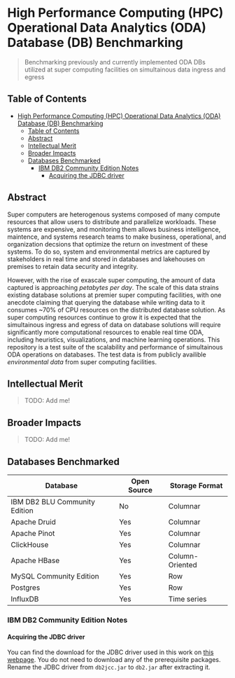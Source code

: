 # High Performance Computing (HPC) Operational Data Analytics (ODA) Database (DB) Benchmarking

> Benchmarking previously and currently implemented ODA DBs utilized at super
> computing facilities on simultainous data ingress and egress

## Table of Contents

- [High Performance Computing (HPC) Operational Data Analytics (ODA) Database (DB) Benchmarking](#high-performance-computing-hpc-operational-data-analytics-oda-database-db-benchmarking)
  - [Table of Contents](#table-of-contents)
  - [Abstract](#abstract)
  - [Intellectual Merit](#intellectual-merit)
  - [Broader Impacts](#broader-impacts)
  - [Databases Benchmarked](#databases-benchmarked)
    - [IBM DB2 Community Edition Notes](#ibm-db2-community-edition-notes)
      - [Acquiring the JDBC driver](#acquiring-the-jdbc-driver)

## Abstract

Super computers are heterogenous systems composed of many compute resources that
allow users to distribute and parallelize workloads. These systems are
expensive, and monitoring them allows business intelligence, maintence, and
systems research teams to make business, operational, and organization decsions
that optimize the return on investment of these systems. To do so, system and
environmental metrics are captured by stakeholders in real time and stored in
databases and lakehouses on premises to retain data security and integrity.

However, with the rise of exascale super computing, the amount of data captured
is approaching *petabytes per day*. The scale of this data strains existing
database solutions at premier super computing facilities, with one anecdote
claiming that querying the database while writing data to it consumes ~70% of
CPU resources on the distributed database solution. As super computing resources
continue to grow it is expected that the simultainous ingress and egress of data
on database solutions will require significantly more computational resources to
enable real time ODA, including heuristics, visualizations, and machine learning
operations. This repository is a test suite of the scalability and performance
of simultainous ODA operations on databases. The test data is from publicly
availible *environmental data* from super computing facilities.

## Intellectual Merit

> TODO: Add me!

## Broader Impacts

> TODO: Add me!

## Databases Benchmarked

| **Database**                  | **Open Source** | **Storage Format** |
| ----------------------------- | --------------- | ------------------ |
| IBM DB2 BLU Community Edition | No              | Columnar           |
| Apache Druid                  | Yes             | Columnar           |
| Apache Pinot                  | Yes             | Columnar           |
| ClickHouse                    | Yes             | Columnar           |
| Apache HBase                  | Yes             | Column-Oriented    |
| MySQL Community Edition       | Yes             | Row                |
| Postgres                      | Yes             | Row                |
| InfluxDB                      | Yes             | Time series        |

### IBM DB2 Community Edition Notes

#### Acquiring the JDBC driver

You can find the download for the JDBC driver used in this work on
[this webpage](https://www.ibm.com/support/fixcentral/swg/selectFixes?source=dbluesearch&product=ibm%2FInformation+Management%2FIBM+Data+Server+Client+Packages&release=12.1.2.0&platform=Linux+32-bit,x86&searchtype=fix&fixids=*jdbc*FP000&function=fixId&parent=ibm/Information%20Management).
You do not need to download any of the prerequisite packages. Rename the JDBC
driver from `db2jcc.jar` to `db2.jar` after extracting it.
